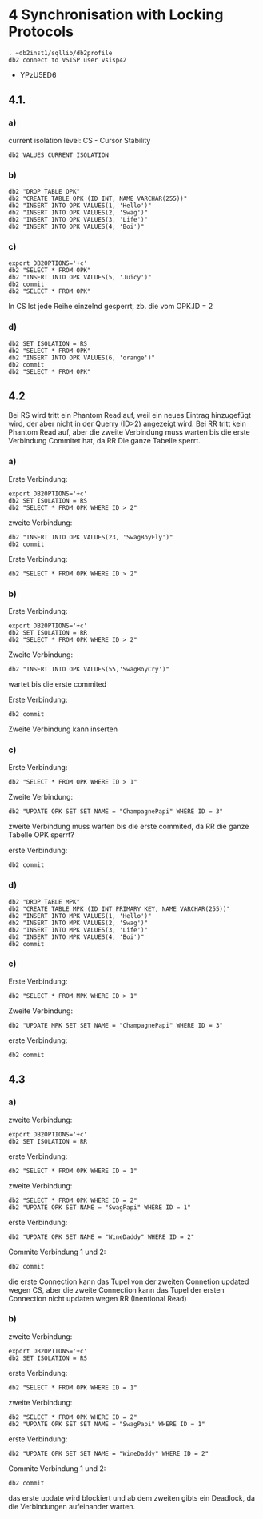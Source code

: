 4 Synchronisation with Locking Protocols
========================================

~~~~~~~~~~~~~~~~~~~~~~~~~~~~~~~~~~~~~~~~~~~~~~~~~~~~~~~~~~~~~~~~~~~~~~~~~~~~~~~~
. ~db2inst1/sqllib/db2profile
db2 connect to VSISP user vsisp42
~~~~~~~~~~~~~~~~~~~~~~~~~~~~~~~~~~~~~~~~~~~~~~~~~~~~~~~~~~~~~~~~~~~~~~~~~~~~~~~~

-   YPzU5ED6

4.1.
----

### a)

current isolation level: CS - Cursor Stability

~~~~~~~~~~~~~~~~~~~~~~~~~~~~~~~~~~~~~~~~~~~~~~~~~~~~~~~~~~~~~~~~~~~~~~~~~~~~~~~~
db2 VALUES CURRENT ISOLATION
~~~~~~~~~~~~~~~~~~~~~~~~~~~~~~~~~~~~~~~~~~~~~~~~~~~~~~~~~~~~~~~~~~~~~~~~~~~~~~~~

### b)

~~~~~~~~~~~~~~~~~~~~~~~~~~~~~~~~~~~~~~~~~~~~~~~~~~~~~~~~~~~~~~~~~~~~~~~~~~~~~~~~
db2 "DROP TABLE OPK"
db2 "CREATE TABLE OPK (ID INT, NAME VARCHAR(255))"
db2 "INSERT INTO OPK VALUES(1, 'Hello')"
db2 "INSERT INTO OPK VALUES(2, 'Swag')"
db2 "INSERT INTO OPK VALUES(3, 'Life')"
db2 "INSERT INTO OPK VALUES(4, 'Boi')"
~~~~~~~~~~~~~~~~~~~~~~~~~~~~~~~~~~~~~~~~~~~~~~~~~~~~~~~~~~~~~~~~~~~~~~~~~~~~~~~~

### c)

~~~~~~~~~~~~~~~~~~~~~~~~~~~~~~~~~~~~~~~~~~~~~~~~~~~~~~~~~~~~~~~~~~~~~~~~~~~~~~~~
export DB2OPTIONS='+c'
db2 "SELECT * FROM OPK"
db2 "INSERT INTO OPK VALUES(5, 'Juicy')"
db2 commit
db2 "SELECT * FROM OPK"
~~~~~~~~~~~~~~~~~~~~~~~~~~~~~~~~~~~~~~~~~~~~~~~~~~~~~~~~~~~~~~~~~~~~~~~~~~~~~~~~

In CS Ist jede Reihe einzelnd gesperrt, zb. die vom OPK.ID = 2

### d)

~~~~~~~~~~~~~~~~~~~~~~~~~~~~~~~~~~~~~~~~~~~~~~~~~~~~~~~~~~~~~~~~~~~~~~~~~~~~~~~~
db2 SET ISOLATION = RS
db2 "SELECT * FROM OPK"
db2 "INSERT INTO OPK VALUES(6, 'orange')"
db2 commit
db2 "SELECT * FROM OPK"
~~~~~~~~~~~~~~~~~~~~~~~~~~~~~~~~~~~~~~~~~~~~~~~~~~~~~~~~~~~~~~~~~~~~~~~~~~~~~~~~

4.2
---

Bei RS wird tritt ein Phantom Read auf, weil ein neues Eintrag hinzugefügt wird,
der aber nicht in der Querry (ID\>2) angezeigt wird. Bei RR tritt kein Phantom
Read auf, aber die zweite Verbindung muss warten bis die erste Verbindung
Commitet hat, da RR Die ganze Tabelle sperrt.

### a)

Erste Verbindung:

~~~~~~~~~~~~~~~~~~~~~~~~~~~~~~~~~~~~~~~~~~~~~~~~~~~~~~~~~~~~~~~~~~~~~~~~~~~~~~~~
export DB20PTIONS='+c'
db2 SET ISOLATION = RS
db2 "SELECT * FROM OPK WHERE ID > 2"
~~~~~~~~~~~~~~~~~~~~~~~~~~~~~~~~~~~~~~~~~~~~~~~~~~~~~~~~~~~~~~~~~~~~~~~~~~~~~~~~

zweite Verbindung:

~~~~~~~~~~~~~~~~~~~~~~~~~~~~~~~~~~~~~~~~~~~~~~~~~~~~~~~~~~~~~~~~~~~~~~~~~~~~~~~~
db2 "INSERT INTO OPK VALUES(23, 'SwagBoyFly')"
db2 commit
~~~~~~~~~~~~~~~~~~~~~~~~~~~~~~~~~~~~~~~~~~~~~~~~~~~~~~~~~~~~~~~~~~~~~~~~~~~~~~~~

Erste Verbindung:

~~~~~~~~~~~~~~~~~~~~~~~~~~~~~~~~~~~~~~~~~~~~~~~~~~~~~~~~~~~~~~~~~~~~~~~~~~~~~~~~
db2 "SELECT * FROM OPK WHERE ID > 2"
~~~~~~~~~~~~~~~~~~~~~~~~~~~~~~~~~~~~~~~~~~~~~~~~~~~~~~~~~~~~~~~~~~~~~~~~~~~~~~~~

### b)

Erste Verbindung:

~~~~~~~~~~~~~~~~~~~~~~~~~~~~~~~~~~~~~~~~~~~~~~~~~~~~~~~~~~~~~~~~~~~~~~~~~~~~~~~~
export DB20PTIONS='+c'
db2 SET ISOLATION = RR
db2 "SELECT * FROM OPK WHERE ID > 2"
~~~~~~~~~~~~~~~~~~~~~~~~~~~~~~~~~~~~~~~~~~~~~~~~~~~~~~~~~~~~~~~~~~~~~~~~~~~~~~~~

Zweite Verbindung:

~~~~~~~~~~~~~~~~~~~~~~~~~~~~~~~~~~~~~~~~~~~~~~~~~~~~~~~~~~~~~~~~~~~~~~~~~~~~~~~~
db2 "INSERT INTO OPK VALUES(55,'SwagBoyCry')"
~~~~~~~~~~~~~~~~~~~~~~~~~~~~~~~~~~~~~~~~~~~~~~~~~~~~~~~~~~~~~~~~~~~~~~~~~~~~~~~~

wartet bis die erste commited

Erste Verbindung:

~~~~~~~~~~~~~~~~~~~~~~~~~~~~~~~~~~~~~~~~~~~~~~~~~~~~~~~~~~~~~~~~~~~~~~~~~~~~~~~~
db2 commit
~~~~~~~~~~~~~~~~~~~~~~~~~~~~~~~~~~~~~~~~~~~~~~~~~~~~~~~~~~~~~~~~~~~~~~~~~~~~~~~~

Zweite Verbindung kann inserten

### c)

Erste Verbindung:

~~~~~~~~~~~~~~~~~~~~~~~~~~~~~~~~~~~~~~~~~~~~~~~~~~~~~~~~~~~~~~~~~~~~~~~~~~~~~~~~
db2 "SELECT * FROM OPK WHERE ID > 1"
~~~~~~~~~~~~~~~~~~~~~~~~~~~~~~~~~~~~~~~~~~~~~~~~~~~~~~~~~~~~~~~~~~~~~~~~~~~~~~~~

Zweite Verbindung:

~~~~~~~~~~~~~~~~~~~~~~~~~~~~~~~~~~~~~~~~~~~~~~~~~~~~~~~~~~~~~~~~~~~~~~~~~~~~~~~~
db2 "UPDATE OPK SET SET NAME = "ChampagnePapi" WHERE ID = 3"
~~~~~~~~~~~~~~~~~~~~~~~~~~~~~~~~~~~~~~~~~~~~~~~~~~~~~~~~~~~~~~~~~~~~~~~~~~~~~~~~

zweite Verbindung muss warten bis die erste commited, da RR die ganze Tabelle
OPK sperrt?

erste Verbindung:

~~~~~~~~~~~~~~~~~~~~~~~~~~~~~~~~~~~~~~~~~~~~~~~~~~~~~~~~~~~~~~~~~~~~~~~~~~~~~~~~
db2 commit
~~~~~~~~~~~~~~~~~~~~~~~~~~~~~~~~~~~~~~~~~~~~~~~~~~~~~~~~~~~~~~~~~~~~~~~~~~~~~~~~

### d)

~~~~~~~~~~~~~~~~~~~~~~~~~~~~~~~~~~~~~~~~~~~~~~~~~~~~~~~~~~~~~~~~~~~~~~~~~~~~~~~~
db2 "DROP TABLE MPK"
db2 "CREATE TABLE MPK (ID INT PRIMARY KEY, NAME VARCHAR(255))"
db2 "INSERT INTO MPK VALUES(1, 'Hello')"
db2 "INSERT INTO MPK VALUES(2, 'Swag')"
db2 "INSERT INTO MPK VALUES(3, 'Life')"
db2 "INSERT INTO MPK VALUES(4, 'Boi')"
db2 commit
~~~~~~~~~~~~~~~~~~~~~~~~~~~~~~~~~~~~~~~~~~~~~~~~~~~~~~~~~~~~~~~~~~~~~~~~~~~~~~~~

### e)

Erste Verbindung:

~~~~~~~~~~~~~~~~~~~~~~~~~~~~~~~~~~~~~~~~~~~~~~~~~~~~~~~~~~~~~~~~~~~~~~~~~~~~~~~~
db2 "SELECT * FROM MPK WHERE ID > 1"
~~~~~~~~~~~~~~~~~~~~~~~~~~~~~~~~~~~~~~~~~~~~~~~~~~~~~~~~~~~~~~~~~~~~~~~~~~~~~~~~

Zweite Verbindung:

~~~~~~~~~~~~~~~~~~~~~~~~~~~~~~~~~~~~~~~~~~~~~~~~~~~~~~~~~~~~~~~~~~~~~~~~~~~~~~~~
db2 "UPDATE MPK SET SET NAME = "ChampagnePapi" WHERE ID = 3"
~~~~~~~~~~~~~~~~~~~~~~~~~~~~~~~~~~~~~~~~~~~~~~~~~~~~~~~~~~~~~~~~~~~~~~~~~~~~~~~~

erste Verbindung:

~~~~~~~~~~~~~~~~~~~~~~~~~~~~~~~~~~~~~~~~~~~~~~~~~~~~~~~~~~~~~~~~~~~~~~~~~~~~~~~~
db2 commit
~~~~~~~~~~~~~~~~~~~~~~~~~~~~~~~~~~~~~~~~~~~~~~~~~~~~~~~~~~~~~~~~~~~~~~~~~~~~~~~~

4.3
---

### a)

zweite Verbindung:

~~~~~~~~~~~~~~~~~~~~~~~~~~~~~~~~~~~~~~~~~~~~~~~~~~~~~~~~~~~~~~~~~~~~~~~~~~~~~~~~
export DB2OPTIONS='+c'
db2 SET ISOLATION = RR
~~~~~~~~~~~~~~~~~~~~~~~~~~~~~~~~~~~~~~~~~~~~~~~~~~~~~~~~~~~~~~~~~~~~~~~~~~~~~~~~

erste Verbindung:

~~~~~~~~~~~~~~~~~~~~~~~~~~~~~~~~~~~~~~~~~~~~~~~~~~~~~~~~~~~~~~~~~~~~~~~~~~~~~~~~
db2 "SELECT * FROM OPK WHERE ID = 1"
~~~~~~~~~~~~~~~~~~~~~~~~~~~~~~~~~~~~~~~~~~~~~~~~~~~~~~~~~~~~~~~~~~~~~~~~~~~~~~~~

zweite Verbindung:

~~~~~~~~~~~~~~~~~~~~~~~~~~~~~~~~~~~~~~~~~~~~~~~~~~~~~~~~~~~~~~~~~~~~~~~~~~~~~~~~
db2 "SELECT * FROM OPK WHERE ID = 2"
db2 "UPDATE OPK SET NAME = "SwagPapi" WHERE ID = 1"
~~~~~~~~~~~~~~~~~~~~~~~~~~~~~~~~~~~~~~~~~~~~~~~~~~~~~~~~~~~~~~~~~~~~~~~~~~~~~~~~

erste Verbindung:

~~~~~~~~~~~~~~~~~~~~~~~~~~~~~~~~~~~~~~~~~~~~~~~~~~~~~~~~~~~~~~~~~~~~~~~~~~~~~~~~
db2 "UPDATE OPK SET NAME = "WineDaddy" WHERE ID = 2"
~~~~~~~~~~~~~~~~~~~~~~~~~~~~~~~~~~~~~~~~~~~~~~~~~~~~~~~~~~~~~~~~~~~~~~~~~~~~~~~~

Commite Verbindung 1 und 2:

~~~~~~~~~~~~~~~~~~~~~~~~~~~~~~~~~~~~~~~~~~~~~~~~~~~~~~~~~~~~~~~~~~~~~~~~~~~~~~~~
db2 commit
~~~~~~~~~~~~~~~~~~~~~~~~~~~~~~~~~~~~~~~~~~~~~~~~~~~~~~~~~~~~~~~~~~~~~~~~~~~~~~~~

die erste Connection kann das Tupel von der zweiten Connetion updated wegen CS,
aber die zweite Connection kann das Tupel der ersten Connection nicht updaten
wegen RR (Inentional Read)

### b)

zweite Verbindung:

~~~~~~~~~~~~~~~~~~~~~~~~~~~~~~~~~~~~~~~~~~~~~~~~~~~~~~~~~~~~~~~~~~~~~~~~~~~~~~~~
export DB2OPTIONS='+c'
db2 SET ISOLATION = RS
~~~~~~~~~~~~~~~~~~~~~~~~~~~~~~~~~~~~~~~~~~~~~~~~~~~~~~~~~~~~~~~~~~~~~~~~~~~~~~~~

erste Verbindung:

~~~~~~~~~~~~~~~~~~~~~~~~~~~~~~~~~~~~~~~~~~~~~~~~~~~~~~~~~~~~~~~~~~~~~~~~~~~~~~~~
db2 "SELECT * FROM OPK WHERE ID = 1"
~~~~~~~~~~~~~~~~~~~~~~~~~~~~~~~~~~~~~~~~~~~~~~~~~~~~~~~~~~~~~~~~~~~~~~~~~~~~~~~~

zweite Verbindung:

~~~~~~~~~~~~~~~~~~~~~~~~~~~~~~~~~~~~~~~~~~~~~~~~~~~~~~~~~~~~~~~~~~~~~~~~~~~~~~~~
db2 "SELECT * FROM OPK WHERE ID = 2"
db2 "UPDATE OPK SET SET NAME = "SwagPapi" WHERE ID = 1"
~~~~~~~~~~~~~~~~~~~~~~~~~~~~~~~~~~~~~~~~~~~~~~~~~~~~~~~~~~~~~~~~~~~~~~~~~~~~~~~~

erste Verbindung:

~~~~~~~~~~~~~~~~~~~~~~~~~~~~~~~~~~~~~~~~~~~~~~~~~~~~~~~~~~~~~~~~~~~~~~~~~~~~~~~~
db2 "UPDATE OPK SET SET NAME = "WineDaddy" WHERE ID = 2"
~~~~~~~~~~~~~~~~~~~~~~~~~~~~~~~~~~~~~~~~~~~~~~~~~~~~~~~~~~~~~~~~~~~~~~~~~~~~~~~~

Commite Verbindung 1 und 2:

~~~~~~~~~~~~~~~~~~~~~~~~~~~~~~~~~~~~~~~~~~~~~~~~~~~~~~~~~~~~~~~~~~~~~~~~~~~~~~~~
db2 commit
~~~~~~~~~~~~~~~~~~~~~~~~~~~~~~~~~~~~~~~~~~~~~~~~~~~~~~~~~~~~~~~~~~~~~~~~~~~~~~~~

das erste update wird blockiert und ab dem zweiten gibts ein Deadlock, da die
Verbindungen aufeinander warten.
